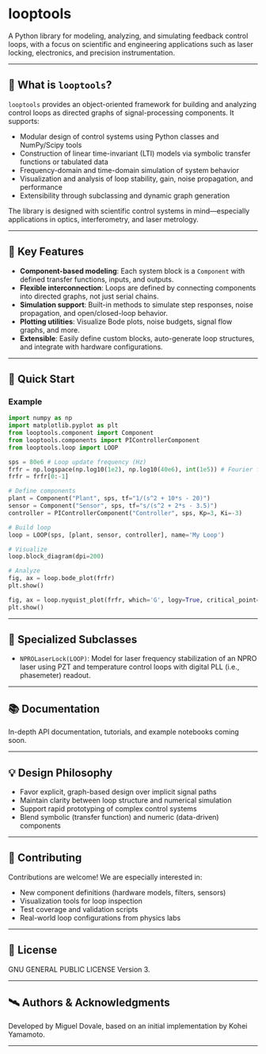 
# looptools

A Python library for modeling, analyzing, and simulating feedback control loops, with a focus on scientific and engineering applications such as laser locking, electronics, and precision instrumentation.

---

## 🔧 What is `looptools`?

`looptools` provides an object-oriented framework for building and analyzing control loops as directed graphs of signal-processing components. It supports:

- Modular design of control systems using Python classes and NumPy/Scipy tools
- Construction of linear time-invariant (LTI) models via symbolic transfer functions or tabulated data
- Frequency-domain and time-domain simulation of system behavior
- Visualization and analysis of loop stability, gain, noise propagation, and performance
- Extensibility through subclassing and dynamic graph generation

The library is designed with scientific control systems in mind—especially applications in optics, interferometry, and laser metrology.

---

## 🧩 Key Features

- **Component-based modeling**: Each system block is a `Component` with defined transfer functions, inputs, and outputs.
- **Flexible interconnection**: Loops are defined by connecting components into directed graphs, not just serial chains.
- **Simulation support**: Built-in methods to simulate step responses, noise propagation, and open/closed-loop behavior.
- **Plotting utilities**: Visualize Bode plots, noise budgets, signal flow graphs, and more.
- **Extensible**: Easily define custom blocks, auto-generate loop structures, and integrate with hardware configurations.

---

## 🚀 Quick Start

### Example

```python
import numpy as np
import matplotlib.pyplot as plt
from looptools.component import Component
from looptools.components import PIControllerComponent
from looptools.loop import LOOP

sps = 80e6 # Loop update frequency (Hz)
frfr = np.logspace(np.log10(1e2), np.log10(40e6), int(1e5)) # Fourier frequency array (Hz)
frfr = frfr[0:-1]

# Define components
plant = Component("Plant", sps, tf="1/(s^2 + 10*s - 20)")
sensor = Component("Sensor", sps, tf="s/(s^2 + 2*s - 3.5)")
controller = PIControllerComponent("Controller", sps, Kp=3, Ki=-3)

# Build loop
loop = LOOP(sps, [plant, sensor, controller], name='My Loop')

# Visualize
loop.block_diagram(dpi=200)

# Analyze
fig, ax = loop.bode_plot(frfr)
plt.show()

fig, ax = loop.nyquist_plot(frfr, which='G', logy=True, critical_point=True)
plt.show()
```

---

## 🧪 Specialized Subclasses

- `NPROLaserLock(LOOP)`: Model for laser frequency stabilization of an NPRO laser using PZT and temperature control loops with digital PLL (i.e., phasemeter) readout.

---

## 📚 Documentation

In-depth API documentation, tutorials, and example notebooks coming soon.

---

## 💡 Design Philosophy

- Favor explicit, graph-based design over implicit signal paths
- Maintain clarity between loop structure and numerical simulation
- Support rapid prototyping of complex control systems
- Blend symbolic (transfer function) and numeric (data-driven) components

---

## 👥 Contributing

Contributions are welcome! We are especially interested in:

- New component definitions (hardware models, filters, sensors)
- Visualization tools for loop inspection
- Test coverage and validation scripts
- Real-world loop configurations from physics labs

---

## 📜 License

GNU GENERAL PUBLIC LICENSE Version 3.

---

## 🛰 Authors & Acknowledgments

Developed by Miguel Dovale, based on an initial implementation by Kohei Yamamoto.

---
